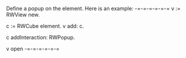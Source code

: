 Define a popup on the element. Here is an example:
-=-=-=-=-=-=
v := RWView new.

c := RWCube element.
v add: c.

c addInteraction: RWPopup.

v open
-=-=-=-=-=-=